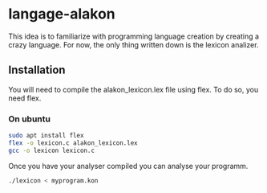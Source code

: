 # langage-alakon
This idea is to familiarize with programming language creation by creating a crazy language.
For now, the only thing written down is the lexicon analizer.
## Installation
You will need to compile the alakon_lexicon.lex file using flex.
To do so, you need flex.

### On ubuntu
```bash
sudo apt install flex
flex -o lexicon.c alakon_lexicon.lex
gcc -o lexicon lexicon.c
```

Once you have your analyser compiled you can analyse your programm.
```bash
./lexicon < myprogram.kon
```

